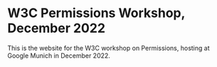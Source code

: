 # W3C Permissions Workshop, December 2022

This is the website for the W3C workshop on Permissions, hosting at Google Munich in December 2022.

